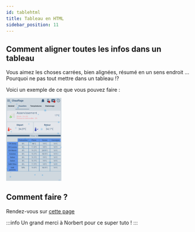 ```yaml
---
id: tablehtml
title: Tableau en HTML
sidebar_position: 11
---
```


## Comment aligner toutes les infos dans un tableau

Vous aimez les choses carrées, bien alignées, résumé en un sens endroit ...  
Pourquoi ne pas tout mettre dans un tableau !?

Voici un exemple de ce que vous pouvez faire :  

<img src="../../img/tutorials/tablehtml.png" width="30%" />

## Comment faire ?

Rendez-vous sur [cette page](https://community.jeedom.com/t/tuto-afficher-un-tableau-html-dans-vos-pages/97831)

:::info
Un grand merci à Norbert pour ce super tuto !
:::
